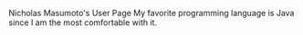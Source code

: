 Nicholas Masumoto's User Page
My favorite programming language is Java since I am the most comfortable with it.